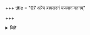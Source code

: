 +++
title = "07 अप्रेण ब्रह्मसदनं यजमानायतनम्"

+++

<details><summary>थिते</summary>

7. The seat of the sacrificer (should be) to the west of the seat of the Brahman or to the east (of it).  
</details>
